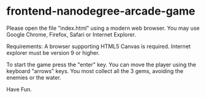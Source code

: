 frontend-nanodegree-arcade-game
===============================

Please open the file "index.html" using a modern web browser.
You may use Google Chrome, Firefox, Safari or Internet Explorer.

Requirements:
A browser supporting HTML5 Canvas is required.
Internet explorer must be version 9 or higher.

To start the game press the "enter" key.
You can move the player using the keyboard "arrows" keys.
You most collect all the 3 gems, avoiding the enemies or the water.

Have Fun.